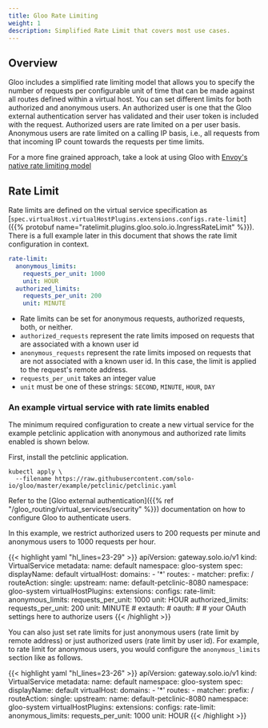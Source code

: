 ```yaml
---
title: Gloo Rate Limiting
weight: 1
description: Simplified Rate Limit that covers most use cases.
---
```


## Overview

Gloo includes a simplified rate limiting model that allows you to specify the number of requests per configurable unit of time that can be made against all routes defined within a virtual host. You can set different limits for both authorized and anonymous users. An authorized user is one that the Gloo external authentication server has validated and their user token is included with the request. Authorized users are rate limited on a per user basis. Anonymous users are rate limited on a calling IP basis, i.e., all requests from that incoming IP count towards the requests per time limits.

For a more fine grained approach, take a look at using Gloo with [Envoy's native rate limiting model](../envoy)

## Rate Limit

Rate limits are defined on the virtual service specification as [`spec.virtualHost.virtualHostPlugins.extensions.configs.rate-limit`]({{% protobuf name="ratelimit.plugins.gloo.solo.io.IngressRateLimit" %}}). There is a full example later in this document that shows the rate limit configuration in context.

```yaml
rate-limit:
  anonymous_limits:
    requests_per_unit: 1000
    unit: HOUR
  authorized_limits:
    requests_per_unit: 200
    unit: MINUTE
```

- Rate limits can be set for anonymous requests, authorized requests, both, or neither.
- `authorized_requests` represent the rate limits imposed on requests that are associated with a known user id
- `anonymous_requests` represent the rate limits imposed on requests that are not associated with a known user id. In this case, the limit is applied to the request's remote address.
- `requests_per_unit` takes an integer value
- `unit` must be one of these strings: `SECOND`, `MINUTE`, `HOUR`, `DAY`

### An example virtual service with rate limits enabled

The minimum required configuration to create a new virtual service for the example petclinic application with anonymous and authorized rate limits enabled is shown below.

First, install the petclinic application.

```shell
kubectl apply \
  --filename https://raw.githubusercontent.com/solo-io/gloo/master/example/petclinic/petclinic.yaml
```

Refer to the [Gloo external authentication]({{% ref "/gloo_routing/virtual_services/security" %}}) documentation on how to configure Gloo to authenticate users.

In this example, we restrict authorized users to 200 requests per minute and anonymous users to 1000 requests per hour.

{{< highlight yaml "hl_lines=23-29" >}}
apiVersion: gateway.solo.io/v1
kind: VirtualService
metadata:
  name: default
  namespace: gloo-system
spec:
  displayName: default
  virtualHost:
    domains:
    - '*'
    routes:
    - matcher:
        prefix: /
      routeAction:
        single:
          upstream:
            name: default-petclinic-8080
            namespace: gloo-system
    virtualHostPlugins:
      extensions:
        configs:
          rate-limit:
            anonymous_limits:
              requests_per_unit: 1000
              unit: HOUR
            authorized_limits:
              requests_per_unit: 200
              unit: MINUTE
        # extauth:
        #   oauth:
        #     # your OAuth settings here to authorize users
{{< /highlight >}}

You can also just set rate limits for just anonymous users (rate limit by remote address) or just authorized users (rate limit by user id). For example, to rate limit for anonymous users, you would configure the `anonymous_limits` section like as follows.

{{< highlight yaml "hl_lines=23-26" >}}
apiVersion: gateway.solo.io/v1
kind: VirtualService
metadata:
  name: default
  namespace: gloo-system
spec:
  displayName: default
  virtualHost:
    domains:
    - '*'
    routes:
    - matcher:
        prefix: /
      routeAction:
        single:
          upstream:
            name: default-petclinic-8080
            namespace: gloo-system
    virtualHostPlugins:
      extensions:
        configs:
          rate-limit:
            anonymous_limits:
              requests_per_unit: 1000
              unit: HOUR
{{< /highlight >}}
